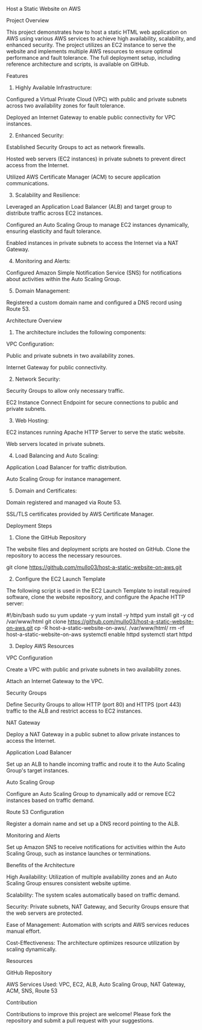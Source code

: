 Host a Static Website on AWS

Project Overview

This project demonstrates how to host a static HTML web application on AWS using various AWS services to achieve high availability, scalability, and enhanced security. The project utilizes an EC2 instance to serve the website and implements multiple AWS resources to ensure optimal performance and fault tolerance. The full deployment setup, including reference architecture and scripts, is available on GitHub.

Features

1. Highly Available Infrastructure:

  Configured a Virtual Private Cloud (VPC) with public and private subnets across two availability zones for fault tolerance.

  Deployed an Internet Gateway to enable public connectivity for VPC instances.

2. Enhanced Security:

  Established Security Groups to act as network firewalls.

  Hosted web servers (EC2 instances) in private subnets to prevent direct access from the Internet.

  Utilized AWS Certificate Manager (ACM) to secure application communications.

3. Scalability and Resilience:

  Leveraged an Application Load Balancer (ALB) and target group to distribute traffic across EC2 instances.

  Configured an Auto Scaling Group to manage EC2 instances dynamically, ensuring elasticity and fault tolerance.

  Enabled instances in private subnets to access the Internet via a NAT Gateway.

4. Monitoring and Alerts:

  Configured Amazon Simple Notification Service (SNS) for notifications about activities within the Auto Scaling Group.

5. Domain Management:

  Registered a custom domain name and configured a DNS record using Route 53.

Architecture Overview

1. The architecture includes the following components:

VPC Configuration:

  Public and private subnets in two availability zones.

  Internet Gateway for public connectivity.

2. Network Security:

  Security Groups to allow only necessary traffic.

  EC2 Instance Connect Endpoint for secure connections to public and private subnets.

3. Web Hosting:

  EC2 instances running Apache HTTP Server to serve the static website.

  Web servers located in private subnets.

4. Load Balancing and Auto Scaling:

  Application Load Balancer for traffic distribution.

  Auto Scaling Group for instance management.

5. Domain and Certificates:

  Domain registered and managed via Route 53.

  SSL/TLS certificates provided by AWS Certificate Manager.

Deployment Steps

1. Clone the GitHub Repository

The website files and deployment scripts are hosted on GitHub. Clone the repository to access the necessary resources.

git clone https://github.com/mullo03/host-a-static-website-on-aws.git

2. Configure the EC2 Launch Template

The following script is used in the EC2 Launch Template to install required software, clone the website repository, and configure the Apache HTTP server:

#!/bin/bash
sudo su
yum update -y
yum install -y httpd
yum install git -y
cd /var/www/html
git clone https://github.com/mullo03/host-a-static-website-on-aws.git
cp -R host-a-static-website-on-aws/. /var/www/html/
rm -rf host-a-static-website-on-aws
systemctl enable httpd
systemctl start httpd

3. Deploy AWS Resources

VPC Configuration

Create a VPC with public and private subnets in two availability zones.

Attach an Internet Gateway to the VPC.

Security Groups

Define Security Groups to allow HTTP (port 80) and HTTPS (port 443) traffic to the ALB and restrict access to EC2 instances.

NAT Gateway

Deploy a NAT Gateway in a public subnet to allow private instances to access the Internet.

Application Load Balancer

Set up an ALB to handle incoming traffic and route it to the Auto Scaling Group's target instances.

Auto Scaling Group

Configure an Auto Scaling Group to dynamically add or remove EC2 instances based on traffic demand.

Route 53 Configuration

Register a domain name and set up a DNS record pointing to the ALB.

Monitoring and Alerts

Set up Amazon SNS to receive notifications for activities within the Auto Scaling Group, such as instance launches or terminations.

Benefits of the Architecture

High Availability: Utilization of multiple availability zones and an Auto Scaling Group ensures consistent website uptime.

Scalability: The system scales automatically based on traffic demand.

Security: Private subnets, NAT Gateway, and Security Groups ensure that the web servers are protected.

Ease of Management: Automation with scripts and AWS services reduces manual effort.

Cost-Effectiveness: The architecture optimizes resource utilization by scaling dynamically.

Resources

GitHub Repository

AWS Services Used: VPC, EC2, ALB, Auto Scaling Group, NAT Gateway, ACM, SNS, Route 53

Contribution

Contributions to improve this project are welcome! Please fork the repository and submit a pull request with your suggestions.
